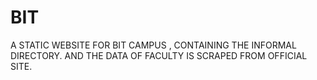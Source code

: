 # BIT
A STATIC WEBSITE FOR BIT CAMPUS , CONTAINING THE INFORMAL DIRECTORY. AND THE DATA OF FACULTY IS SCRAPED FROM OFFICIAL SITE.
